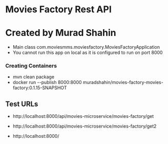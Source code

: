 # Movies Factory Rest API
# Created by Murad Shahin
- Main class com.moviesmms.moviesfactory.MoviesFactoryApplication 
- You cannot run this app on local as it is configured to run on port 8000 

### Creating Containers

- mvn clean package
- docker run --publish 8000:8000 muradshahin/movies-factory-movies-factory:0.1.15-SNAPSHOT



## Test URLs

- http://localhost:8000/api/movies-microservice/movies-factory/get



- http://localhost:8000/api/movies-microservice/movies-factory/get2


- http://localhost:8000/
